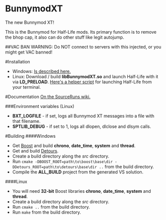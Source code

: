 BunnymodXT
==========

The new Bunnymod XT!

This is the Bunnymod for Half-Life mods. Its primary function is to remove the bhop cap, it also can do other stuff like legit autojump.

##VAC BAN WARNING: Do NOT connect to servers with this injected, or you might get VAC banned!

#Installation
- Windows: [Is described here.](https://github.com/YaLTeR/BunnymodXT-Injector)
- Linux: Download / build **libBunnymodXT.so** and launch Half-Life with it via **LD_PRELOAD**. [Here's a helper script](http://tastools.readthedocs.org/en/latest/tastools.html#half-life-execution-script) for launching Half-Life from your terminal.

#Documentation
[On the SourceRuns wiki.](http://wiki.sourceruns.org/wiki/Bunnymod_XT)

###Environment variables (Linux)
- **BXT_LOGFILE** - if set, logs all Bunnymod XT messages into a file with that filename.
- **SPTLIB_DEBUG** - if set to 1, logs all dlopen, dlclose and dlsym calls.

#Building
####Windows
- Get [Boost](http://www.boost.org/) and build **chrono**, **date_time**, **system** and **thread**.
- Get and build [Detours](http://research.microsoft.com/en-us/downloads/d36340fb-4d3c-4ddd-bf5b-1db25d03713d/default.aspx).
- Create a build directory along the *src* directory.
- Run `cmake -DBOOST_ROOT=path\to\boost\base\dir -DDetours_ROOT=path\to\detours\base\dir ..` from the build directory.
- Compile the **ALL_BUILD** project from the generated VS solution.

####Linux
- You will need **32-bit** Boost libraries **chrono**, **date_time**, **system** and **thread**.
- Create a build directory along the *src* directory.
- Run `cmake ..` from the build directory.
- Run `make` from the build directory.
